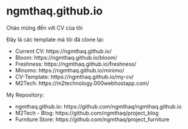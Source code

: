 # ngmthaq.github.io

<p>Chào mừng đến với CV của tôi</p>
<p>Đây là các template mà tôi đã clone lại:</p>
<ul>
    <li>Current CV: https://ngmthaq.github.io/</li>
    <li>Bloom: https://ngmthaq.github.io/bloom/</li>
    <li>Freshness: https://ngmthaq.github.io/freshness/</li>
    <li>Minomo: https://ngmthaq.github.io/minimo/</li>
    <li>CV-Template: https://ngmthaq.github.io/my-cv/</li>
    <li>M2Tech: https://m2technology.000webhostapp.com/</li>
</ul>
<p>My Repository:</p>
<ul>
    <li>ngmthaq.github.io: https://github.com/ngmthaq/ngmthaq.github.io</li>
    <li>M2Tech - Blog: https://github.com/ngmthaq/project_blog</li>
    <li>Furniture Store: https://github.com/ngmthaq/project_furniture</li>
</ul>